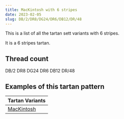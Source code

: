 ```yaml
---
title: MacKintosh with 6 stripes
date: 2023-02-05
slug: DB/2/DR8/DG24/DR6/DB12/DR/48
---
```

This is a list of all the tartan sett variants with 6 stripes.

It is a 6 stripes tartan.


## Thread count
DB/2 DR8 DG24 DR6 DB12 DR/48

## Examples of this tartan pattern

| Tartan Variants |
|---------------|
| [MacKintosh](/variants/db/2/dr8/dg24/dr6/db12/dr/48-db000052-dg11450d-draa0000)||
